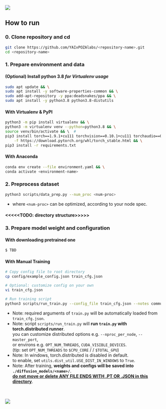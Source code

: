 <img src="https://i.ibb.co/z66nz7q/1.png">
<br>
<h2> How to run</h2>

<h3>0. Clone repository and cd</h3>

```bash
git clone https://github.com/YAIxPOZAlabs/<repository-name>.git
cd <repository-name>
```

<h3>1. Prepare environment and data</h3>

<h4>(Optional) Install python 3.8 <i>for Virtualenv usage</i></h4>

```bash
sudo apt update && \
sudo apt install -y software-properties-common && \
sudo add-apt-repository -y ppa:deadsnakes/ppa && \
sudo apt install -y python3.8 python3.8-distutils
```

<h4>With Virtualenv & PyPI</h4>

```bash
python3 -m pip install virtualenv && \
python3 -m virtualenv venv --python=python3.8 && \
source venv/bin/activate && \  # 
pip3 install torch==1.9.1+cu111 torchvision==0.10.1+cu111 torchaudio==0.9.1 \
    -f https://download.pytorch.org/whl/torch_stable.html && \
pip3 install -r requirements.txt
```

<h4>With Anaconda</h4>

```bash
conda env create --file environment.yaml && \
conda activate <environment-name>
```

<h3>2. Preprocess dataset</h3>

```bash
python3 scripts/data_prep.py --num_proc <num-proc>
```
* where `<num-proc>` can be optimized, according to your node spec.

#### <<<<<TODO: directory structure>>>>>

<h3>3. Prepare model weight and configuration</h3>

<h4>With downloading pretrained one</h4>

```bash
$ TBD
```

<h4>With Manual Training</h4>

```bash
# Copy config file to root directory
cp config/example_config.json train_cfg.json

# Optional: customize config on your own
vi train_cfg.json

# Run training script
python3 scripts/run_train.py --config_file train_cfg.json --notes commu
```
* Note: required arguments of `train.py` will be automatically loaded from `train_cfg.json`.
* Note: script `scripts/run_train.py` will **run `train.py` with torch.distributed runner**. \
  you can customize distributed options e.g. `--nproc_per_node`, `--master_port`, \
  or environs e.g. `OPT_NUM_THREADS`, `CUDA_VISIBLE_DEVICES`. \
  (tip: set `OPT_NUM_THREADS` to `$CPU_CORE` / / `$TOTAL_GPU`)
* Note: In windows, torch.distributed is disabled in default. \
  to enable, set `utils.dist_util.USE_DIST_IN_WINDOWS` to `True`.
* Note: After training, **weights and configs will be saved into `./diffusion_models/<name>/`**. \
  **<u>do not move or delete ANY FILE ENDS WITH .PT OR .JSON in this directory</u>**.

<br>
<br>
<img src="https://i.ibb.co/8c9Scmt/2.png">
